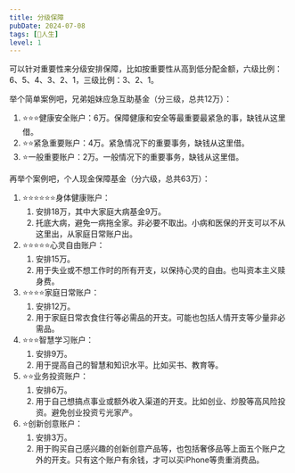 ```yaml
---
title: 分级保障
pubDate: 2024-07-08
tags: [🧚人生]
level: 1
---
```


可以针对重要性来分级安排保障，比如按重要性从高到低分配金额，六级比例：6、5、4、3、2、1，三级比例：3、2、1。

举个简单案例吧，兄弟姐妹应急互助基金（分三级，总共12万）：

1. ⭐️⭐️⭐️健康安全账户：6万。保障健康和安全等最重要最紧急的事，缺钱从这里借。
2. ⭐️⭐️紧急重要账户：4万。紧急情况下的重要事务，缺钱从这里借。
3. ⭐️一般重要账户：2万。一般情况下的重要事务，缺钱从这里借。

再举个案例吧，个人现金保障基金（分六级，总共63万）：

1. ⭐️⭐️⭐️⭐️⭐️⭐️身体健康账户：
   1. 安排18万，其中大家庭大病基金9万。
   2. 托底大病，避免一病拖全家。非必要不取出。小病和医保的开支可以不从这里出，从家庭日常账户出。
2. ⭐️⭐️⭐️⭐️⭐️心灵自由账户：
   1. 安排15万。
   2. 用于失业或不想工作时的所有开支，以保持心灵的自由。也叫资本主义赎身费。
3. ⭐️⭐️⭐️⭐️家庭日常账户：
   1. 安排12万。
   2. 用于家庭日常衣食住行等必需品的开支。可能也包括人情开支等少量非必需品。
4. ⭐️⭐️⭐️智慧学习账户：
   1. 安排9万。
   2. 用于提高自己的智慧和知识水平。比如买书、教育等。
5. ⭐️⭐️业务投资账户：
   1. 安排6万。
   2. 用于自己想搞点事业或额外收入渠道的开支。比如创业、炒股等高风险投资。避免创业投资亏光家产。
6. ⭐️创新创意账户：
   1. 安排3万。
   2. 用于购买自己感兴趣的创新创意产品等，也包括奢侈品等上面五个账户之外的开支。只有这个账户有余钱，才可以买iPhone等贵重消费品。
